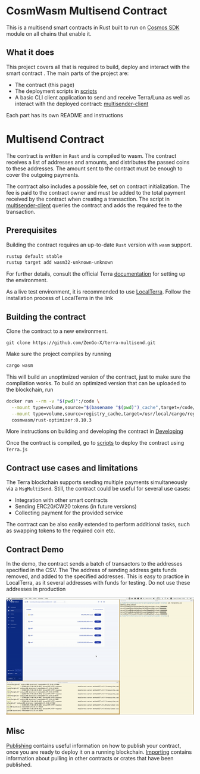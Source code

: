 # CosmWasm Multisend Contract

This is a multisend smart contracts in Rust built to run on
[Cosmos SDK](https://github.com/cosmos/cosmos-sdk) module on all chains that enable it.

## What it does

This project covers all that is required to build, deploy and interact with the smart contract .
The main parts of the project are:

- The contract (this page)
- The deployment scripts in [scripts](./scripts)
- A basic CLI client application to send and receive Terra/Luna as well as interact with the deployed contract: [multisender-client](./multisender-client)

Each part has its own README and instructions

# Multisend Contract

The contract is written in `Rust` and is compiled to wasm. The contract receives a list of addresses and amounts, and distributes the passed coins to these addresses.
The amount sent to the contract must be enough to cover the outgoing payments.

The contract also includes a possible fee, set on contract initialization. The fee is paid to the contract owner and must be added to the total payment received by the contract when creating a transaction.
The script in [multisender-client](./multisender-client) queries the contract and adds the required fee to the transaction.

## Prerequisites

Building the contract requires an up-to-date `Rust` version with `wasm` support.

```sh
rustup default stable
rustup target add wasm32-unknown-unknown
```

For further details, consult the official Terra [documentation](https://docs.terra.money/contracts/tutorial/setup.html#install-terra-core-locally) for setting up the environment.

As a live test environment, it is recommended to use [LocalTerra](https://github.com/terra-project/LocalTerra). Follow the installation process of LocalTerra in the link

## Building the contract

Clone the contract to a new environment.

```
git clone https://github.com/ZenGo-X/terra-multisend.git
```

Make sure the project compiles by running

```sh
cargo wasm
```

This will build an unoptimized version of the contract, just to make sure the compilation works. To build an optimized version that can be uploaded to the blockchain, run

```sh
docker run --rm -v "$(pwd)":/code \
  --mount type=volume,source="$(basename "$(pwd)")_cache",target=/code/target \
  --mount type=volume,source=registry_cache,target=/usr/local/cargo/registry \
  cosmwasm/rust-optimizer:0.10.3
```

More instructions on building and developing the contract in [Developing](./Developing.md)

Once the contract is compiled, go to [scripts](./scripts) to deploy the contract using `Terra.js`

## Contract use cases and limitations

The Terra blockchain supports sending multiple payments simultaneously via a `MsgMultiSend`. Still, the contract could be useful for several use cases:

- Integration with other smart contracts
- Sending ERC20/CW20 tokens (in future versions)
- Collecting payment for the provided service

The contract can be also easily extended to perform additional tasks, such as swapping tokens to the required coin etc.

## Contract Demo

In the demo, the contract sends a batch of transactors to the addresses specified in the CSV.
The The address of sending address gets funds removed, and added to the specified addresses.
This is easy to practice in LocalTerra, as it several addresses with funds for testing.
Do not use these addresses in production

![demon](./assets/demo.gif)

## Misc

[Publishing](./Publishing.md) contains useful information on how to publish your
contract, once you are ready to deploy it on a running blockchain.
[Importing](./Importing.md) contains information about pulling in other contracts or crates
that have been published.
